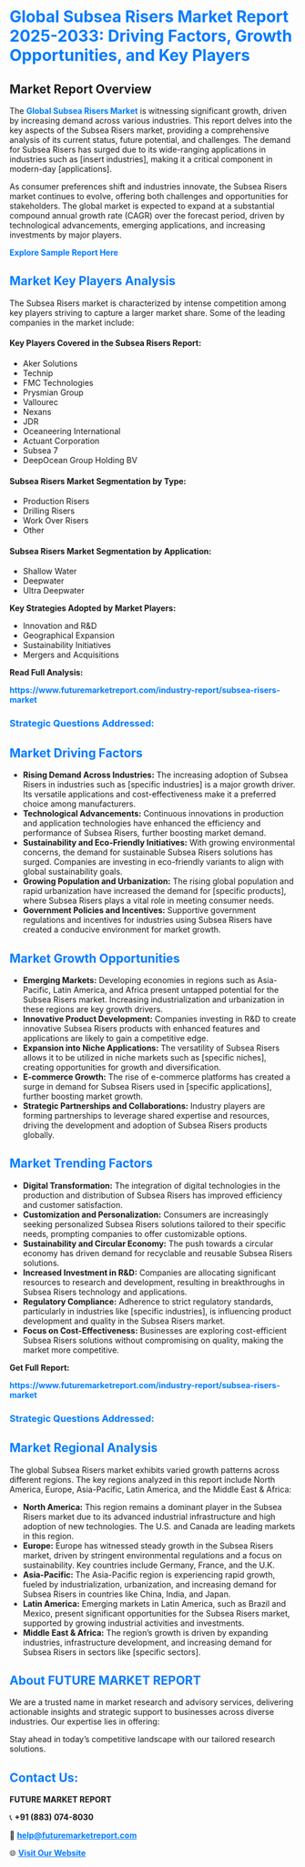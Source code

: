 <h1 style="color: #007BFF;">Global Subsea Risers Market Report 2025-2033: Driving Factors, Growth Opportunities, and Key Players</h1>

<section id="overview">
<h2>Market Report Overview</h2>
<p>The <a href="https://www.futuremarketreport.com/industry-report/subsea-risers-market" style="color: #007BFF; text-decoration: none;"><strong>Global Subsea Risers Market</strong></a> is witnessing significant growth, driven by increasing demand across various industries. This report delves into the key aspects of the Subsea Risers market, providing a comprehensive analysis of its current status, future potential, and challenges. The demand for Subsea Risers has surged due to its wide-ranging applications in industries such as [insert industries], making it a critical component in modern-day [applications].</p>
<p>As consumer preferences shift and industries innovate, the Subsea Risers market continues to evolve, offering both challenges and opportunities for stakeholders. The global market is expected to expand at a substantial compound annual growth rate (CAGR) over the forecast period, driven by technological advancements, emerging applications, and increasing investments by major players.</p>
</section>

<section id="overview">
<p><a href="https://www.futuremarketreport.com/request-sample/reportId=89551" style="color: #007BFF; text-decoration: none;"><strong>Explore Sample Report Here</strong></a></p>
</section>

<section id="key-players">
<h2 style="color: #007BFF;">Market Key Players Analysis</h2>
<p>The Subsea Risers market is characterized by intense competition among key players striving to capture a larger market share. Some of the leading companies in the market include:</p>
<h4>Key Players Covered in the Subsea Risers Report:</h4>
<ul><li>Aker Solutions</li><li>Technip</li><li>FMC Technologies</li><li>Prysmian Group</li><li>Vallourec</li><li>Nexans</li><li>JDR</li><li>Oceaneering International</li><li>Actuant Corporation</li><li>Subsea 7</li><li>DeepOcean Group Holding BV</li></ul>
<h4>Subsea Risers Market Segmentation by Type:</h4>
<ul><li>Production Risers</li><li>Drilling Risers</li><li>Work Over Risers</li><li>Other</li></ul>

<h4>Subsea Risers Market Segmentation by Application:</h4>
<ul><li>Shallow Water</li><li>Deepwater</li><li>Ultra Deepwater</li></ul>
<p><strong>Key Strategies Adopted by Market Players:</strong></p>
<ul>
<li>Innovation and R&D</li>
<li>Geographical Expansion</li>
<li>Sustainability Initiatives</li>
<li>Mergers and Acquisitions</li>
</ul>
</section>

<section>
<p><strong>Read Full Analysis: </strong></p><a href="https://www.futuremarketreport.com/industry-report/subsea-risers-market" style="color: #007BFF; text-decoration: none;"><strong>https://www.futuremarketreport.com/industry-report/subsea-risers-market</strong></a>
<h3 style="color: #007BFF;">Strategic Questions Addressed:</h3>
</section>

<section id="driving-factors">
<h2 style="color: #007BFF;">Market Driving Factors</h2>
<ul>
<li><strong>Rising Demand Across Industries:</strong> The increasing adoption of Subsea Risers in industries such as [specific industries] is a major growth driver. Its versatile applications and cost-effectiveness make it a preferred choice among manufacturers.</li>
<li><strong>Technological Advancements:</strong> Continuous innovations in production and application technologies have enhanced the efficiency and performance of Subsea Risers, further boosting market demand.</li>
<li><strong>Sustainability and Eco-Friendly Initiatives:</strong> With growing environmental concerns, the demand for sustainable Subsea Risers solutions has surged. Companies are investing in eco-friendly variants to align with global sustainability goals.</li>
<li><strong>Growing Population and Urbanization:</strong> The rising global population and rapid urbanization have increased the demand for [specific products], where Subsea Risers plays a vital role in meeting consumer needs.</li>
<li><strong>Government Policies and Incentives:</strong> Supportive government regulations and incentives for industries using Subsea Risers have created a conducive environment for market growth.</li>
</ul>
</section>

<section id="growth-opportunities">
<h2 style="color: #007BFF;">Market Growth Opportunities</h2>
<ul>
<li><strong>Emerging Markets:</strong> Developing economies in regions such as Asia-Pacific, Latin America, and Africa present untapped potential for the Subsea Risers market. Increasing industrialization and urbanization in these regions are key growth drivers.</li>
<li><strong>Innovative Product Development:</strong> Companies investing in R&D to create innovative Subsea Risers products with enhanced features and applications are likely to gain a competitive edge.</li>
<li><strong>Expansion into Niche Applications:</strong> The versatility of Subsea Risers allows it to be utilized in niche markets such as [specific niches], creating opportunities for growth and diversification.</li>
<li><strong>E-commerce Growth:</strong> The rise of e-commerce platforms has created a surge in demand for Subsea Risers used in [specific applications], further boosting market growth.</li>
<li><strong>Strategic Partnerships and Collaborations:</strong> Industry players are forming partnerships to leverage shared expertise and resources, driving the development and adoption of Subsea Risers products globally.</li>
</ul>
</section>

<section id="trending-factors">
<h2 style="color: #007BFF;">Market Trending Factors</h2>
<ul>
<li><strong>Digital Transformation:</strong> The integration of digital technologies in the production and distribution of Subsea Risers has improved efficiency and customer satisfaction.</li>
<li><strong>Customization and Personalization:</strong> Consumers are increasingly seeking personalized Subsea Risers solutions tailored to their specific needs, prompting companies to offer customizable options.</li>
<li><strong>Sustainability and Circular Economy:</strong> The push towards a circular economy has driven demand for recyclable and reusable Subsea Risers solutions.</li>
<li><strong>Increased Investment in R&D:</strong> Companies are allocating significant resources to research and development, resulting in breakthroughs in Subsea Risers technology and applications.</li>
<li><strong>Regulatory Compliance:</strong> Adherence to strict regulatory standards, particularly in industries like [specific industries], is influencing product development and quality in the Subsea Risers market.</li>
<li><strong>Focus on Cost-Effectiveness:</strong> Businesses are exploring cost-efficient Subsea Risers solutions without compromising on quality, making the market more competitive.</li>
</ul>
</section>

<section>
<p><strong>Get Full Report: </strong></p><a href="https://www.futuremarketreport.com/industry-report/subsea-risers-market" style="color: #007BFF; text-decoration: none;"><strong>https://www.futuremarketreport.com/industry-report/subsea-risers-market</strong></a>
<h3 style="color: #007BFF;">Strategic Questions Addressed:</h3>
</section>


<section id="regional-analysis">
<h2 style="color: #007BFF;">Market Regional Analysis</h2>
<p>The global Subsea Risers market exhibits varied growth patterns across different regions. The key regions analyzed in this report include North America, Europe, Asia-Pacific, Latin America, and the Middle East & Africa:</p>
<ul>
<li><strong>North America:</strong> This region remains a dominant player in the Subsea Risers market due to its advanced industrial infrastructure and high adoption of new technologies. The U.S. and Canada are leading markets in this region.</li>
<li><strong>Europe:</strong> Europe has witnessed steady growth in the Subsea Risers market, driven by stringent environmental regulations and a focus on sustainability. Key countries include Germany, France, and the U.K.</li>
<li><strong>Asia-Pacific:</strong> The Asia-Pacific region is experiencing rapid growth, fueled by industrialization, urbanization, and increasing demand for Subsea Risers in countries like China, India, and Japan.</li>
<li><strong>Latin America:</strong> Emerging markets in Latin America, such as Brazil and Mexico, present significant opportunities for the Subsea Risers market, supported by growing industrial activities and investments.</li>
<li><strong>Middle East & Africa:</strong> The region’s growth is driven by expanding industries, infrastructure development, and increasing demand for Subsea Risers in sectors like [specific sectors].</li>
</ul>
</section>

<footer>
<h2 style="color: #007BFF;">About FUTURE MARKET REPORT</h2>
<p>We are a trusted name in market research and advisory services, delivering actionable insights and strategic support to businesses across diverse industries. Our expertise lies in offering:</p>

<p>Stay ahead in today’s competitive landscape with our tailored research solutions.</p>

<h2 style="color: #007BFF;">Contact Us:</h2>
<p><strong>FUTURE MARKET REPORT</strong></p>
<p>📞 <strong>+91 (883) 074-8030</strong></p>
<p>📧 <strong><a href="mailto:help@futuremarketreport.com" style="color: #007BFF;">help@futuremarketreport.com</a></strong></p>
<p>🌐 <strong><a href="https://www.futuremarketreport.com/" style="color: #007BFF;">Visit Our Website</a></strong></p>
</footer>